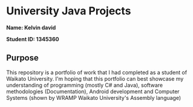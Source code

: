 # University Java Projects
**Name: Kelvin david**


**Student ID: 1345360**

## Purpose
This repository is a portfolio of work that I had completed as a student of Waikato University.
I'm hoping that this portfolio can best showcase my understanding of programming (mostly C# and Java),
software methodologies (Documentation), Android development and Computer Systems 
(shown by WRAMP Waikato University's Assembly language)
